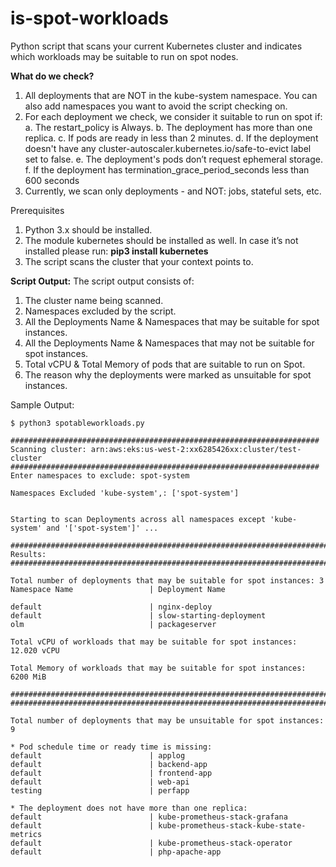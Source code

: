# is-spot-workloads
Python script that scans your current Kubernetes cluster and indicates which workloads may be suitable to run on spot nodes.

**What do we check?**
1. All deployments that are NOT in the kube-system namespace. You can also add namespaces you want to avoid the script checking on.
2. For each deployment we check, we consider it suitable to run on spot if:
   a. The restart_policy is Always.
   b. The deployment has more than one replica.
   c. If pods are ready in less than 2 minutes.
   d. If the deployment doesn't have any cluster-autoscaler.kubernetes.io/safe-to-evict label set to false.
   e. The deployment's pods don’t request ephemeral storage.
   f. If the deployment has termination_grace_period_seconds less than 600 seconds
3. Currently, we scan only deployments - and NOT: jobs, stateful sets, etc.

Prerequisites 
1. Python 3.x should be installed.
2. The module kubernetes should be installed as well. In case it’s not installed please run:
     **pip3 install kubernetes**
3. The script scans the cluster that your context points to.

**Script Output:**
The script output consists of:
1. The cluster name being scanned.
2. Namespaces excluded by the script.
3. All the Deployments Name & Namespaces that may be suitable for spot instances.
4. All the Deployments Name & Namespaces that may not be suitable for spot instances.
5. Total vCPU & Total Memory of pods that are suitable to run on Spot.
6. The reason why the deployments were marked as unsuitable for spot instances.

Sample Output:
```
$ python3 spotableworkloads.py

#####################################################################
Scanning cluster: arn:aws:eks:us-west-2:xx6285426xx:cluster/test-cluster
#####################################################################
Enter namespaces to exclude: spot-system

Namespaces Excluded 'kube-system',: ['spot-system']


Starting to scan Deployments across all namespaces except 'kube-system' and '['spot-system']' ...

#########################################################################
Results:
#########################################################################

Total number of deployments that may be suitable for spot instances: 3
Namespace Name                 | Deployment Name

default                        | nginx-deploy
default                        | slow-starting-deployment
olm                            | packageserver

Total vCPU of workloads that may be suitable for spot instances: 12.020 vCPU

Total Memory of workloads that may be suitable for spot instances: 6200 MiB

#########################################################################
#########################################################################

Total number of deployments that may be unsuitable for spot instances: 9

* Pod schedule time or ready time is missing:
default                        | applog
default                        | backend-app
default                        | frontend-app
default                        | web-api
testing                        | perfapp

* The deployment does not have more than one replica:
default                        | kube-prometheus-stack-grafana
default                        | kube-prometheus-stack-kube-state-metrics
default                        | kube-prometheus-stack-operator
default                        | php-apache-app
```
